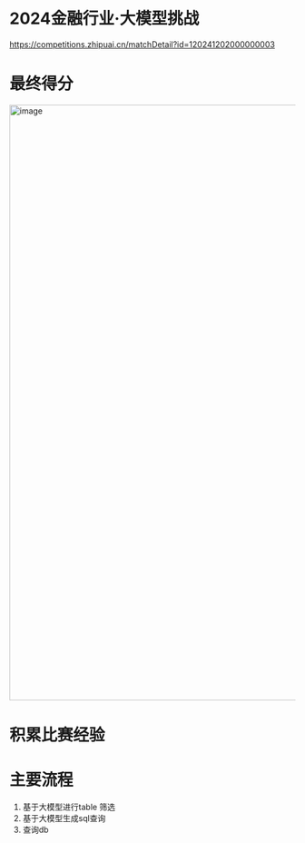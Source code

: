 # 2024金融行业·大模型挑战
https://competitions.zhipuai.cn/matchDetail?id=120241202000000003

# 最终得分
<img width="1049" alt="image" src="https://github.com/user-attachments/assets/41ebe506-aa40-4add-beef-207dde75c561" />

# 积累比赛经验

# 主要流程
1. 基于大模型进行table 筛选
2. 基于大模型生成sql查询
3. 查询db

